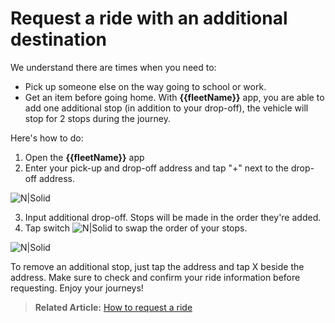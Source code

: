 <h1>Request a ride with an additional destination</h1>

We understand there are times when you need to:

- Pick up someone else on the way going to school or work.
- Get an item before going home.
With **{{fleetName}}** app, you are able to add one additional stop (in addition to your drop-off), the vehicle will stop for 2 stops during the journey.

<p>Here's how to do:</p>

1. Open the **{{fleetName}}** app 
2. Enter your pick-up and drop-off address and tap "+" next to the drop-off address.

![N|Solid](https://static-qup.s3.us-west-1.amazonaws.com/gif/extra-destination.png ':size=300')

3. Input additional drop-off. Stops will be made in the order they're added. 
4. Tap switch ![N|Solid](https://static-qup.s3.us-west-1.amazonaws.com/gif/swap-icon.JPG) to swap the order of your stops. 

![N|Solid](https://static-qup.s3.us-west-1.amazonaws.com/gif/swap-destination.png ':size=300')

To remove an additional stop, just tap the address and tap X beside the address.
Make sure to check and confirm your ride information before requesting. Enjoy your journeys!

> **Related Article:** <a href="#/customer-guide/how-to-request-a-ride">How to request a ride</a>